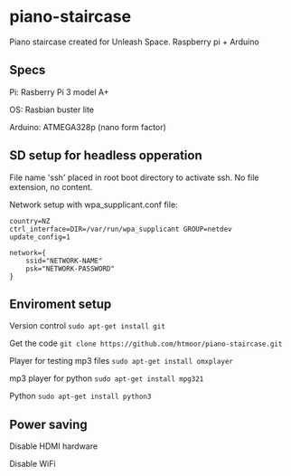 # piano-staircase
Piano staircase created for Unleash Space. Raspberry pi + Arduino

## Specs
Pi: Rasberry Pi 3 model A+

OS: Rasbian buster lite

Arduino: ATMEGA328p (nano form factor)


## SD setup for headless opperation
File name 'ssh' placed in root boot directory to activate ssh. No file extension, no content.

Network setup with wpa_supplicant.conf file:
```
country=NZ
ctrl_interface=DIR=/var/run/wpa_supplicant GROUP=netdev
update_config=1

network={
    ssid="NETWORK-NAME"
    psk="NETWORK-PASSWORD"
}
```

## Enviroment setup
Version control
```sudo apt-get install git```

Get the code
```git clone https://github.com/htmoor/piano-staircase.git```

Player for testing mp3 files
```sudo apt-get install omxplayer```

mp3 player for python
```sudo apt-get install mpg321```

Python
```sudo apt-get install python3```



## Power saving

Disable HDMI hardware

Disable WiFi
